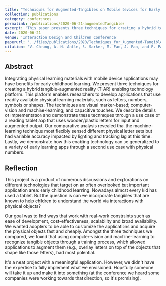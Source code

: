 ```yaml
---
title: "Techniques for Augmented-Tangibles on Mobile Devices for Early Childhood Learning"
collection: publications
category: conferences
permalink: /publications/2020-06-21-augmentedTangibles
excerpt: 'This paper presents three techniques for creating a hybrid tangible-augmented reality enabling technology platform for early childhood learning: visual marker-based, computer-vision & machine learning, and capacitive touches.'
date: 2020-06-21
venue: 'Interaction Design and Children Conference'
paperurl: '../files/publications/2020/Techniques_for_Augmented-Tangibles-IDC2020.pdf'
citation: 'V. Cheung, A. N. Antle, S. Sarker, M. Fan, J. Fan, and P. Pasquier. 2020. "Techniques for augmented-tangibles on mobile devices for early childhood learning". In Proceedings of the Interaction Design and Children Conference (IDC''20). ACM, New York, NY, USA, 589–601. https://doi.org/10.1145/3392063.3394412'
---
```


Abstract
------
Integrating physical learning materials with mobile device applications may have benefits for early childhood learning. We present three techniques for creating a hybrid tangible-augmented reality (T-AR) enabling technology platform. This platform enables researchers to develop applications that use readily available physical learning materials, such as letters, numbers, symbols or shapes. The techniques are visual marker-based; computer-vision and machine-learning; and capacitive touches. We describe details of implementation and demonstrate these techniques through a use case of a reading tablet app that uses wooden/plastic letters for input and augmented output. Our comparative analysis revealed that the machine-learning technique most flexibly sensed different physical letter sets but had variable accuracy impacted by lighting and tracking lag at this time. Lastly, we demonstrate how this enabling technology can be generalized to a variety of early learning apps through a second use case with physical numbers.

Reflection
------
This project is a product of numerous discussions and explorations on different technologies that target on an often overlooked but important application area: early childhood learning. Nowadays almost every kid has used a tablet. But the question is can we incorporate tangibles that are known to help children to understand the world via interactions with physical objects?

Our goal was to find ways that work with real-work constraints such as ease of development, cost-effectiveness, scalability and broad availability. We wanted adopters to be able to customize the applications and acquire the physical objects fast and cheaply. Amongst the three techniques we compared, we found that using computer-vision and machine-learning to recognize tangible objects through a training process, which allowed applications to augment them (e.g., overlay letters on top of the objects that shape like those letters), had most potential.

It's a neat project with a meaningful application. However, we didn't have the expertise to fully implement what we envisioned. Hopefully someone will take it up and make it into something (at the conference we heard some companies were working towards that direction, so it's promising).